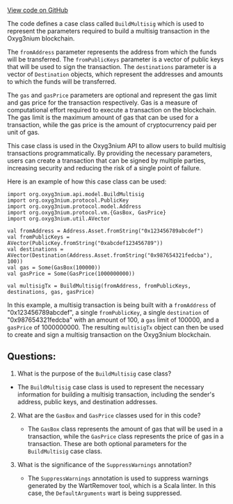 [View code on GitHub](https://github.com/alephium/alephium/api/src/main/scala/org/alephium/api/model/BuildMultisig.scala)

The code defines a case class called `BuildMultisig` which is used to represent the parameters required to build a multisig transaction in the Oxyg3nium blockchain. 

The `fromAddress` parameter represents the address from which the funds will be transferred. The `fromPublicKeys` parameter is a vector of public keys that will be used to sign the transaction. The `destinations` parameter is a vector of `Destination` objects, which represent the addresses and amounts to which the funds will be transferred. 

The `gas` and `gasPrice` parameters are optional and represent the gas limit and gas price for the transaction respectively. Gas is a measure of computational effort required to execute a transaction on the blockchain. The gas limit is the maximum amount of gas that can be used for a transaction, while the gas price is the amount of cryptocurrency paid per unit of gas. 

This case class is used in the Oxyg3nium API to allow users to build multisig transactions programmatically. By providing the necessary parameters, users can create a transaction that can be signed by multiple parties, increasing security and reducing the risk of a single point of failure. 

Here is an example of how this case class can be used:

```
import org.oxyg3nium.api.model.BuildMultisig
import org.oxyg3nium.protocol.PublicKey
import org.oxyg3nium.protocol.model.Address
import org.oxyg3nium.protocol.vm.{GasBox, GasPrice}
import org.oxyg3nium.util.AVector

val fromAddress = Address.Asset.fromString("0x123456789abcdef")
val fromPublicKeys = AVector(PublicKey.fromString("0xabcdef123456789"))
val destinations = AVector(Destination(Address.Asset.fromString("0x987654321fedcba"), 100))
val gas = Some(GasBox(100000))
val gasPrice = Some(GasPrice(1000000000))

val multisigTx = BuildMultisig(fromAddress, fromPublicKeys, destinations, gas, gasPrice)
```

In this example, a multisig transaction is being built with a `fromAddress` of "0x123456789abcdef", a single `fromPublicKey`, a single `destination` of "0x987654321fedcba" with an amount of 100, a `gas` limit of 100000, and a `gasPrice` of 1000000000. The resulting `multisigTx` object can then be used to create and sign a multisig transaction on the Oxyg3nium blockchain.
## Questions: 
 1. What is the purpose of the `BuildMultisig` case class?
   - The `BuildMultisig` case class is used to represent the necessary information for building a multisig transaction, including the sender's address, public keys, and destination addresses.

2. What are the `GasBox` and `GasPrice` classes used for in this code?
   - The `GasBox` class represents the amount of gas that will be used in a transaction, while the `GasPrice` class represents the price of gas in a transaction. These are both optional parameters for the `BuildMultisig` case class.

3. What is the significance of the `SuppressWarnings` annotation?
   - The `SuppressWarnings` annotation is used to suppress warnings generated by the WartRemover tool, which is a Scala linter. In this case, the `DefaultArguments` wart is being suppressed.